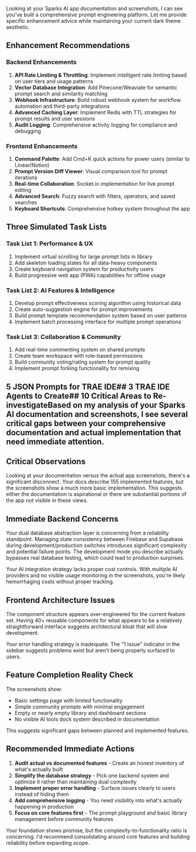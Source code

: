 Looking at your Sparks AI app documentation and screenshots, I can see you've built a comprehensive prompt engineering platform. Let me provide specific enhancement advice while maintaining your current dark theme aesthetic.

## Enhancement Recommendations

### Backend Enhancements
1. **API Rate Limiting & Throttling**: Implement intelligent rate limiting based on user tiers and usage patterns
2. **Vector Database Integration**: Add Pinecone/Weaviate for semantic prompt search and similarity matching
3. **Webhook Infrastructure**: Build robust webhook system for workflow automation and third-party integrations
4. **Advanced Caching Layer**: Implement Redis with TTL strategies for prompt results and user sessions
5. **Audit Logging**: Comprehensive activity logging for compliance and debugging

### Frontend Enhancements
1. **Command Palette**: Add Cmd+K quick actions for power users (similar to Linear/Notion)
2. **Prompt Version Diff Viewer**: Visual comparison tool for prompt iterations
3. **Real-time Collaboration**: Socket.io implementation for live prompt editing
4. **Advanced Search**: Fuzzy search with filters, operators, and saved searches
5. **Keyboard Shortcuts**: Comprehensive hotkey system throughout the app

## Three Simulated Task Lists

### Task List 1: Performance & UX
1. Implement virtual scrolling for large prompt lists in library
2. Add skeleton loading states for all data-heavy components
3. Create keyboard navigation system for productivity users
4. Build progressive web app (PWA) capabilities for offline usage

### Task List 2: AI Features & Intelligence
1. Develop prompt effectiveness scoring algorithm using historical data
2. Create auto-suggestion engine for prompt improvements
3. Build prompt template recommendation system based on user patterns
4. Implement batch processing interface for multiple prompt operations

### Task List 3: Collaboration & Community
1. Add real-time commenting system on shared prompts
2. Create team workspace with role-based permissions
3. Build community voting/rating system for prompt quality
4. Implement prompt forking functionality for remixing

## 5 JSON Prompts for TRAE IDE## 3 TRAE IDE Agents to Create## 10 Critical Areas to Re-investigateBased on my analysis of your Sparks AI documentation and screenshots, I see several critical gaps between your comprehensive documentation and actual implementation that need immediate attention.

## Critical Observations

Looking at your documentation versus the actual app screenshots, there's a significant disconnect. Your docs describe 155 implemented features, but the screenshots show a much more basic implementation. This suggests either the documentation is aspirational or there are substantial portions of the app not visible in these views.

## Immediate Backend Concerns

Your dual database abstraction layer is concerning from a reliability standpoint. Managing state consistency between Firebase and Supabase during development/production switches introduces significant complexity and potential failure points. The development mode you describe actually bypasses real database testing, which could lead to production surprises.

Your AI integration strategy lacks proper cost controls. With multiple AI providers and no visible usage monitoring in the screenshots, you're likely hemorrhaging costs without proper tracking.

## Frontend Architecture Issues

The component structure appears over-engineered for the current feature set. Having 40+ reusable components for what appears to be a relatively straightforward interface suggests architectural bloat that will slow development.

Your error handling strategy is inadequate. The "1 Issue" indicator in the sidebar suggests problems exist but aren't being properly surfaced to users.

## Feature Completion Reality Check

The screenshots show:
- Basic settings page with limited functionality
- Simple community prompts with minimal engagement
- Empty or nearly empty library and dashboard sections
- No visible AI tools dock system described in documentation

This suggests significant gaps between planned and implemented features.

## Recommended Immediate Actions

1. **Audit actual vs documented features** - Create an honest inventory of what's actually built
2. **Simplify the database strategy** - Pick one backend system and optimize it rather than maintaining dual complexity
3. **Implement proper error handling** - Surface issues clearly to users instead of hiding them
4. **Add comprehensive logging** - You need visibility into what's actually happening in production
5. **Focus on core features first** - The prompt playground and basic library management before community features

Your foundation shows promise, but the complexity-to-functionality ratio is concerning. I'd recommend consolidating around core features and building reliability before expanding scope.